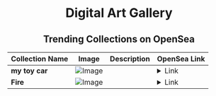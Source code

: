 <div align="center">

# Digital Art Gallery

## Trending Collections on OpenSea

| Collection Name                       | Image                                                                                     | Description                       | OpenSea Link                                                                                          |
|---------------------------------------|-------------------------------------------------------------------------------------------|-----------------------------------|--------------------------------------------------------------------------------------------------------|
| **my toy car** | ![Image](https://i.seadn.io/s/raw/files/e4d95e92585ff5772dfd66d4b197cebe.jpg?w=500&auto=format?w=200&auto=format) |  | <details><summary>Link</summary>[my toy car](https://opensea.io/collection/my-toy-car)</details> |
| **Fire** | ![Image](https://i.seadn.io/s/raw/files/2950125b980f6c69710bb2ae9bb0cea2.jpg?w=500&auto=format?w=200&auto=format) |  | <details><summary>Link</summary>[Fire](https://opensea.io/collection/fire-527)</details> |

</div>